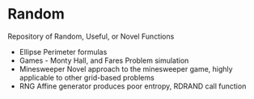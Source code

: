 # Random
Repository of Random, Useful, or Novel Functions

- Ellipse Perimeter formulas
- Games - Monty Hall, and Fares Problem simulation
- Minesweeper  Novel approach to the minesweeper game, highly applicable to other grid-based problems
- RNG Affine generator produces poor entropy, RDRAND call function 
